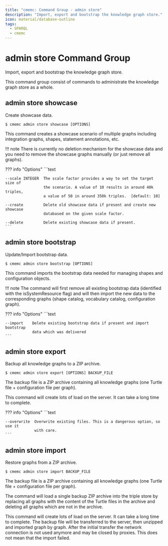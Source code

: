 ```yaml
---
title: "cmemc: Command Group - admin store"
description: "Import, export and bootstrap the knowledge graph store."
icon: material/database-outline
tags:
  - SPARQL
  - cmemc
---
```

# admin store Command Group
<!-- This file was generated - DO NOT CHANGE IT MANUALLY -->

Import, export and bootstrap the knowledge graph store.

This command group consist of commands to administrate the knowledge graph store as a whole.


## admin store showcase

Create showcase data.

```shell-session title="Usage"
$ cmemc admin store showcase [OPTIONS]
```




This command creates a showcase scenario of multiple graphs including integration graphs, shapes, statement annotations, etc.

!!! note
    There is currently no deletion mechanism for the showcase data and you need to remove the showcase graphs manually (or just remove all graphs).




??? info "Options"
    ```text

    --scale INTEGER  The scale factor provides a way to set the target size of
                     the scenario. A value of 10 results in around 40k triples,
                     a value of 50 in around 350k triples.  [default: 10]
  
    --create         Delete old showcase data if present and create new showcase
                     databased on the given scale factor.
  
    --delete         Delete existing showcase data if present.
    ```

## admin store bootstrap

Update/Import bootstrap data.

```shell-session title="Usage"
$ cmemc admin store bootstrap [OPTIONS]
```




This command imports the bootstrap data needed for managing shapes and configuration objects.

!!! note
    The command will first remove all existing bootstrap data (identified with the isSystemResource flag) and will then import the new data to the corresponding graphs (shape catalog, vocabulary catalog, configuration graph).




??? info "Options"
    ```text

    --import    Delete existing bootstrap data if present and import bootstrap
                data which was delivered
    ```

## admin store export

Backup all knowledge graphs to a ZIP archive.

```shell-session title="Usage"
$ cmemc admin store export [OPTIONS] BACKUP_FILE
```




The backup file is a ZIP archive containing all knowledge graphs (one Turtle file + configuration file per graph).

This command will create lots of load on the server. It can take a long time to complete.



??? info "Options"
    ```text

    --overwrite  Overwrite existing files. This is a dangerous option, so use it
                 with care.
    ```

## admin store import

Restore graphs from a ZIP archive.

```shell-session title="Usage"
$ cmemc admin store import BACKUP_FILE
```




The backup file is a ZIP archive containing all knowledge graphs  (one Turtle file + configuration file per graph).

The command will load a single backup ZIP archive into the triple store by replacing all graphs with the content of the Turtle files in the archive and deleting all graphs which are not in the archive.

This command will create lots of load on the server. It can take a long time to complete. The backup file will be transferred to the server, then unzipped and imported graph by graph. After the initial transfer the network connection is not used anymore and may be closed by proxies. This does not mean that the import failed.



